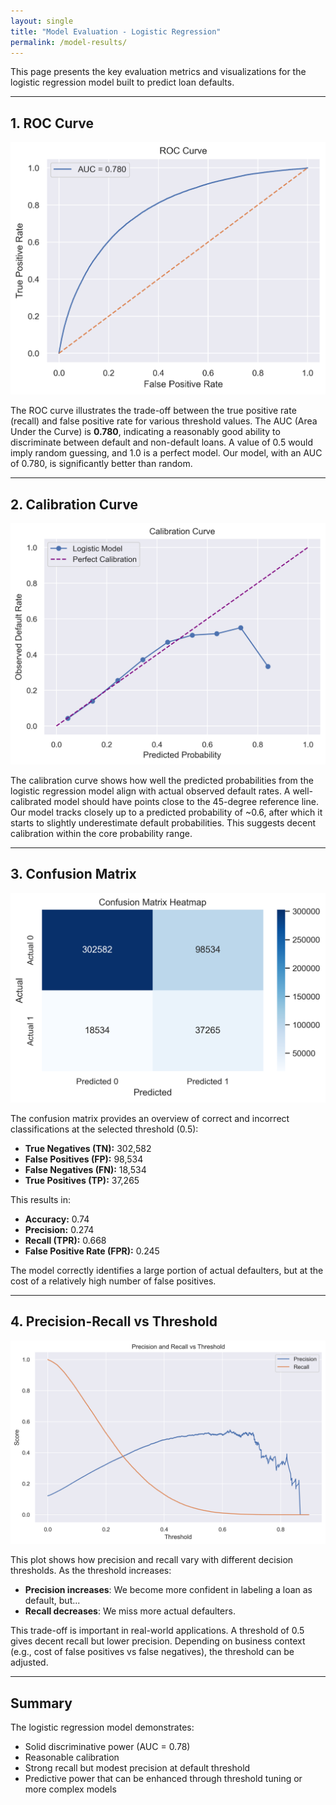 ```yaml
---
layout: single
title: "Model Evaluation - Logistic Regression"
permalink: /model-results/
---
```


This page presents the key evaluation metrics and visualizations for the logistic regression model built to predict loan defaults.

---

## 1. ROC Curve

![ROC Curve](/assets/images/results/roc.png)

The ROC curve illustrates the trade-off between the true positive rate (recall) and false positive rate for various threshold values. The AUC (Area Under the Curve) is **0.780**, indicating a reasonably good ability to discriminate between default and non-default loans. A value of 0.5 would imply random guessing, and 1.0 is a perfect model. Our model, with an AUC of 0.780, is significantly better than random.

---

## 2. Calibration Curve

![Calibration Curve](/assets/images/results/calib.png)

The calibration curve shows how well the predicted probabilities from the logistic regression model align with actual observed default rates. A well-calibrated model should have points close to the 45-degree reference line. Our model tracks closely up to a predicted probability of ~0.6, after which it starts to slightly underestimate default probabilities. This suggests decent calibration within the core probability range.

---

## 3. Confusion Matrix

![Confusion Matrix](/assets/images/results/cm_mat.png)

The confusion matrix provides an overview of correct and incorrect classifications at the selected threshold (0.5):

- **True Negatives (TN):** 302,582  
- **False Positives (FP):** 98,534  
- **False Negatives (FN):** 18,534  
- **True Positives (TP):** 37,265

This results in:
- **Accuracy:** 0.74  
- **Precision:** 0.274  
- **Recall (TPR):** 0.668  
- **False Positive Rate (FPR):** 0.245

The model correctly identifies a large portion of actual defaulters, but at the cost of a relatively high number of false positives.

---

## 4. Precision-Recall vs Threshold

![Precision vs Recall](/assets/images/results/prec_v_rec.png)

This plot shows how precision and recall vary with different decision thresholds. As the threshold increases:
- **Precision increases**: We become more confident in labeling a loan as default, but...
- **Recall decreases**: We miss more actual defaulters.

This trade-off is important in real-world applications. A threshold of 0.5 gives decent recall but lower precision. Depending on business context (e.g., cost of false positives vs false negatives), the threshold can be adjusted.

---

## Summary

The logistic regression model demonstrates:
- Solid discriminative power (AUC = 0.78)
- Reasonable calibration
- Strong recall but modest precision at default threshold
- Predictive power that can be enhanced through threshold tuning or more complex models